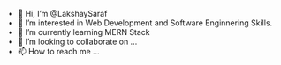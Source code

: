 - 👋 Hi, I’m @LakshaySaraf
- 👀 I’m interested in Web Development and Software Enginnering Skills.
- 🌱 I’m currently learning MERN Stack
- 💞️ I’m looking to collaborate on ...
- 📫 How to reach me ...

<!---
LakshaySaraf/LakshaySaraf is a ✨ special ✨ repository because its `README.md` (this file) appears on your GitHub profile.
You can click the Preview link to take a look at your changes.
--->
